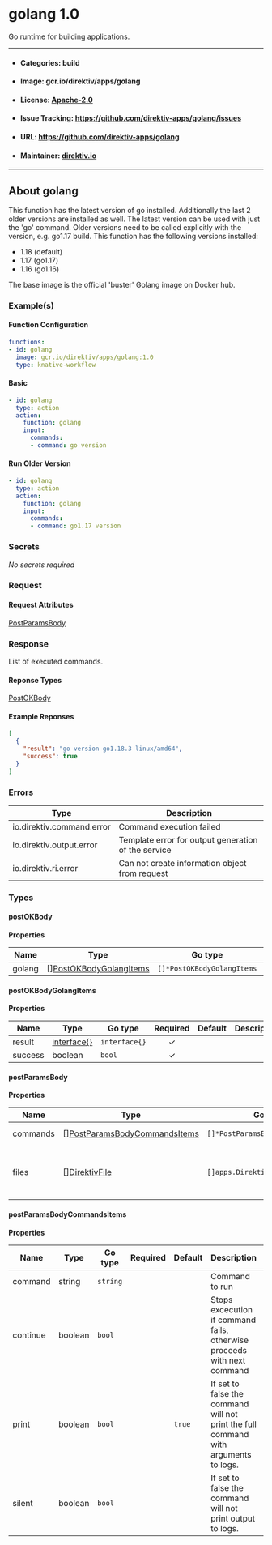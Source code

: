 
# golang 1.0

Go runtime for building applications.

---
- #### Categories: build
- #### Image: gcr.io/direktiv/apps/golang 
- #### License: [Apache-2.0](https://www.apache.org/licenses/LICENSE-2.0)
- #### Issue Tracking: https://github.com/direktiv-apps/golang/issues
- #### URL: https://github.com/direktiv-apps/golang
- #### Maintainer: [direktiv.io](https://www.direktiv.io) 
---

## About golang

This function has the latest version of go installed. Additionally the last 2 older versions are installed as well. The latest version can be used with just the 'go' command. Older versions need to be called explicitly with the version,  e.g. go1.17 build. This function has the following versions installed:

- 1.18 (default)
- 1.17 (go1.17)
- 1.16 (go1.16)

The base image is the official 'buster' Golang image on Docker hub.

### Example(s)
  #### Function Configuration
```yaml
functions:
- id: golang
  image: gcr.io/direktiv/apps/golang:1.0
  type: knative-workflow
```
   #### Basic
```yaml
- id: golang
  type: action
  action:
    function: golang
    input: 
      commands:
      - command: go version
```
   #### Run Older Version
```yaml
- id: golang
  type: action
  action:
    function: golang
    input: 
      commands:
      - command: go1.17 version
```

   ### Secrets


*No secrets required*







### Request



#### Request Attributes
[PostParamsBody](#post-params-body)

### Response
  List of executed commands.
#### Reponse Types
    
  

[PostOKBody](#post-o-k-body)
#### Example Reponses
    
```json
[
  {
    "result": "go version go1.18.3 linux/amd64",
    "success": true
  }
]
```

### Errors
| Type | Description
|------|---------|
| io.direktiv.command.error | Command execution failed |
| io.direktiv.output.error | Template error for output generation of the service |
| io.direktiv.ri.error | Can not create information object from request |


### Types
#### <span id="post-o-k-body"></span> postOKBody

  



**Properties**

| Name | Type | Go type | Required | Default | Description | Example |
|------|------|---------|:--------:| ------- |-------------|---------|
| golang | [][PostOKBodyGolangItems](#post-o-k-body-golang-items)| `[]*PostOKBodyGolangItems` |  | |  |  |


#### <span id="post-o-k-body-golang-items"></span> postOKBodyGolangItems

  



**Properties**

| Name | Type | Go type | Required | Default | Description | Example |
|------|------|---------|:--------:| ------- |-------------|---------|
| result | [interface{}](#interface)| `interface{}` | ✓ | |  |  |
| success | boolean| `bool` | ✓ | |  |  |


#### <span id="post-params-body"></span> postParamsBody

  



**Properties**

| Name | Type | Go type | Required | Default | Description | Example |
|------|------|---------|:--------:| ------- |-------------|---------|
| commands | [][PostParamsBodyCommandsItems](#post-params-body-commands-items)| `[]*PostParamsBodyCommandsItems` |  | | Array of commands. |  |
| files | [][DirektivFile](#direktiv-file)| `[]apps.DirektivFile` |  | | File to create before running commands. |  |


#### <span id="post-params-body-commands-items"></span> postParamsBodyCommandsItems

  



**Properties**

| Name | Type | Go type | Required | Default | Description | Example |
|------|------|---------|:--------:| ------- |-------------|---------|
| command | string| `string` |  | | Command to run | `go version` |
| continue | boolean| `bool` |  | | Stops excecution if command fails, otherwise proceeds with next command |  |
| print | boolean| `bool` |  | `true`| If set to false the command will not print the full command with arguments to logs. |  |
| silent | boolean| `bool` |  | | If set to false the command will not print output to logs. |  |

 
